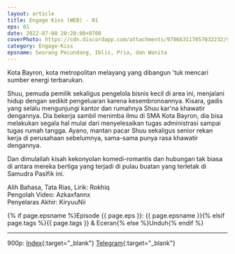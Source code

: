 ```yaml
---
layout: article
title: Engage Kiss (WEB) - 01
eps: 01
date: 2022-07-08 20:20:00+0700
coverPhoto: https://cdn.discordapp.com/attachments/970663117057032232/992975287216263198/mpv-shot0090.jpg
category: Engage-Kiss
epsname: Seorang Pecundang, Iblis, Pria, dan Wanita
---
```


Kota Bayron, kota metropolitan melayang yang dibangun 'tuk mencari sumber energi terbarukan.

Shuu, pemuda pemilik sekaligus pengelola bisnis kecil di area ini, menjalani hidup dengan sedikit pengeluaran karena kesembronoannya.
Kisara, gadis yang selalu mengunjungi kantor dan rumahnya Shuu kar'na khawatir dengannya. Dia bekerja sambil menimba ilmu di SMA Kota Bayron, dia bisa melakukan segala hal mulai dari menyelesaikan tugas administrasi sampai tugas rumah tangga.
Ayano, mantan pacar Shuu sekaligus senior rekan kerja di perusahaan sebelumnya, sama-sama punya rasa khawatir dengannya.

Dan dimulailah kisah kekonyolan komedi-romantis dan hubungan tak biasa di antara mereka bertiga yang terjadi di pulau buatan yang terletak di Samudra Pasifik ini.


Alih Bahasa, Tata Rias, Lirik: Rokhiq
<br>
Pengolah Video: Azkaxfannx
<br>
Penyelaras Akhir: KiryuuNii

{% if page.epsname %}Episode {{ page.eps }}: {{ page.epsname }}{% elsif page.tags %}{{ page.tags }} & Eceran{% else %}Unduh{% endif %}

---
900p: [Index](https://proyek.a-1ddl.workers.dev/0:/Musim%20Panas%202022/%5BWEB%5D/%5BA-1%5D%20Engage%20Kiss%20%5BWEB%5D%5Bx264%20900p%5D%5BAAC%5D/%5BA-1%5D%20Engage%20Kiss%20-%2001%20%5BWEB%5D%5Bx264%20900p%5D%5BAAC%5D%5B1D62CC33%5D.mkv){:target="_blank"} [Telegram](https://t.me/a1fansubweeklies/101){:target="_blank"}
